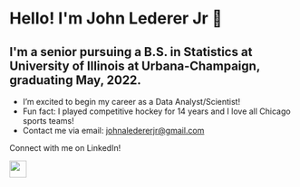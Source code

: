 # Hello! I'm John Lederer Jr 👋

## I'm a senior pursuing a B.S. in Statistics at University of Illinois at Urbana-Champaign, graduating May, 2022.

- I’m excited to begin my career as a Data Analyst/Scientist!
- Fun fact: I played competitive hockey for 14 years and I love all Chicago sports teams!
- Contact me via email: johnaledererjr@gmail.com

Connect with me on LinkedIn!

<a href="https://www.linkedin.com/in/john-lederer-jr/"><img height="30" src="https://github.com/WaylonWalker/WaylonWalker/blob/main/icon/linkedin.png?raw=true"></a>
